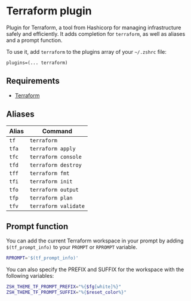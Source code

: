 # Terraform plugin

Plugin for Terraform, a tool from Hashicorp for managing infrastructure safely
and efficiently. It adds completion for `terraform`, as well as aliases and a
prompt function.

To use it, add `terraform` to the plugins array of your `~/.zshrc` file:

```shell
plugins=(... terraform)
```

## Requirements

-   [Terraform](https://terraform.io/)

## Aliases

| Alias | Command              |
| ----- | -------------------- |
| `tf`  | `terraform`          |
| `tfa` | `terraform apply`    |
| `tfc` | `terraform console`  |
| `tfd` | `terraform destroy`  |
| `tff` | `terraform fmt`      |
| `tfi` | `terraform init`     |
| `tfo` | `terraform output`   |
| `tfp` | `terraform plan`     |
| `tfv` | `terraform validate` |

## Prompt function

You can add the current Terraform workspace in your prompt by adding
`$(tf_prompt_info)` to your `PROMPT` or `RPROMPT` variable.

```sh
RPROMPT='$(tf_prompt_info)'
```

You can also specify the PREFIX and SUFFIX for the workspace with the following
variables:

```sh
ZSH_THEME_TF_PROMPT_PREFIX="%{$fg[white]%}"
ZSH_THEME_TF_PROMPT_SUFFIX="%{$reset_color%}"
```
